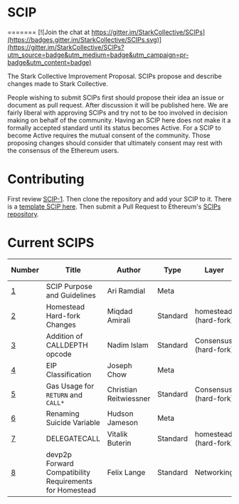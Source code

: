 # SCIP
=======
[![Join the chat at https://gitter.im/StarkCollective/SCIPs](https://badges.gitter.im/StarkCollective/SCIPs.svg)](https://gitter.im/StarkCollective/SCIPs?utm_source=badge&utm_medium=badge&utm_campaign=pr-badge&utm_content=badge)

The Stark Collective Improvement Proposal. SCIPs propose and describe changes made to Stark Collective.

People wishing to submit SCIPs first should propose their idea an issue or document as pull request. After discussion it will be published here. We are fairly liberal with approving SCIPs and try not to be too involved in decision making on behalf of the community. Having an SCIP here does not make it a formally accepted standard until its status becomes Active. For a SCIP to become Active requires the mutual consent of the community. Those proposing changes should consider that ultimately consent may rest with the consensus of the Ethereum users.

# Contributing
First review [SCIP-1](SCIPS/scip-1.mediawiki). Then clone the repository and add your SCIP to it. There is a [template SCIP here](scip-X.mediawiki). Then submit a Pull Request to Ethereum's [SCIPs repository](https://github.com/StarkCollective/SCIPs).

# Current SCIPS
| Number        |Title         | Author | Type  | Layer        | Status / Discussion |
| ------------- | ------------ | ------ | ----- | -------------| ------------------- |
| [1](SCIPS/scip-1.mediawiki)    | SCIP Purpose and Guidelines | Ari Ramdial | Meta | | Active |
| [2](SCIPS/scip-2.mediawiki)    | Homestead Hard-fork Changes | Miqdad Amirali| Standard | homestead (hard-fork) | Accepted |
| [3](SCIPS/scip-3.mediawiki)    | Addition of CALLDEPTH opcode | Nadim Islam | Standard | Consensus (hard-fork) | [Draft](https://github.com/ethereum/EIPs/issues/25) |
| [4](SCIPS/scip-4.mediawiki)    | EIP Classification | Joseph Chow | Meta | | Draft |
| [5](SCIPS/scip-5.md)    | Gas Usage for `RETURN` and `CALL*` | Christian Reitwiessner | Standard | Consensus (hard-fork) | [Draft](https://github.com/ethereum/EIPs/issues/8) |
| [6](SCIPS/scip-6.md)    | Renaming Suicide Variable | Hudson Jameson | Meta |  | [Draft](https://github.com/ethereum/EIPs/pull/42) |
| [7](SCIPS/scip-7.md)    | DELEGATECALL | Vitalik Buterin | Standard | homestead (hard-fork) | [Accepted](https://github.com/ethereum/EIPs/issues/23) |
| [8](SCIPS/scip-8.md)    | devp2p Forward Compatibility Requirements for Homestead | Felix Lange | Standard | Networking | [Accepted](https://github.com/ethereum/EIPs/pull/49) |
